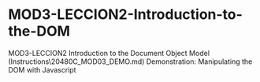 # MOD3-LECCION2-Introduction-to-the-DOM
MOD3-LECCION2 Introduction to the Document Object Model (Instructions\20480C_MOD03_DEMO.md) Demonstration: Manipulating the DOM with Javascript
